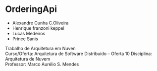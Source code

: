 # OrderingApi

* Alexandre Cunha C.Oliveira   
* Henrique franzoni keppel   
* Lucas Medeiros   
* Prince Sanis


Trabalho de Arquitetura em Nuven  
Curso/Oferta: Arquitetura de Software Distribuído – Oferta 10 Disciplina: Arquitetura de Nuvem   
Professor: Marco Aurélio S. Mendes